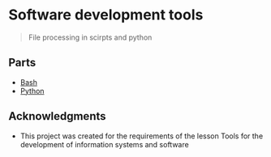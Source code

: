# Software development tools
> File processing in scirpts and python

## Parts
* [Bash](BREADME.md)
* [Python](Python/PReadme.md)

## Acknowledgments
* This project was created for the requirements of the lesson Tools for the development of information systems and software


